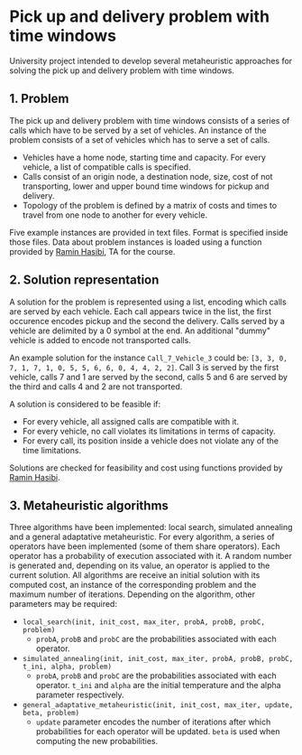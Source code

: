 # Pick up and delivery problem with time windows
University project intended to develop several metaheuristic approaches for solving the pick up and delivery problem with time windows.

## 1. Problem
The pick up and delivery problem with time windows consists of a series of calls which have to be served by a set of vehicles.
An instance of the problem consists of a set of vehicles which has to serve a set of calls.
* Vehicles have a home node, starting time and capacity. For every vehicle, a list of compatible calls is specified.
* Calls consist of an origin node, a destination node, size, cost of not transporting, lower and upper bound time windows for pickup and delivery.
* Topology of the problem is defined by a matrix of costs and times to travel from one node to another for every vehicle.

Five example instances are provided in text files. Format is specified inside those files.
Data about problem instances is loaded using a function provided by [Ramin Hasibi](https://github.com/RaminHasibi/pdp_utils), TA for the course.

## 2. Solution representation
A solution for the problem is represented using a list, encoding which calls are served by each vehicle. Each call appears twice in the list, the
first occurence encodes pickup and the second the delivery. Calls served by a vehicle are delimited by a 0 symbol at the end. An additional "dummy"
vehicle is added to encode not transported calls.

An example solution for the instance `Call_7_Vehicle_3` could be: `[3, 3, 0, 7, 1, 7, 1, 0, 5, 5, 6, 6, 0, 4, 4, 2, 2]`.
Call 3 is served by the first vehicle, calls 7 and 1 are served by the second, calls 5 and 6 are served by the third and calls 4 and 2 are not transported.

A solution is considered to be feasible if:
* For every vehicle, all assigned calls are compatible with it.
* For every vehicle, no call violates its limitations in terms of capacity.
* For every call, its position inside a vehicle does not violate any of the time limitations.

Solutions are checked for feasibility and cost using functions provided by [Ramin Hasibi](https://github.com/RaminHasibi/pdp_utils).

## 3. Metaheuristic algorithms
Three algorithms have been implemented: local search, simulated annealing and a general adaptative metaheuristic. For every algorithm, a series of operators have been implemented (some of them share operators). Each operator has a probability of execution associated with it. A random number is generated and, depending on its value, an operator is applied to the current solution. All algorithms are receive an initial solution with its computed cost, an instance of the corresponding problem and the maximum number of iterations. Depending on the algorithm, other parameters may be required:
* `local_search(init, init_cost, max_iter, probA, probB, probC, problem)`
  * `probA`, `probB` and `probC` are the probabilities associated with each operator.
* `simulated_annealing(init, init_cost, max_iter, probA, probB, probC, t_ini, alpha, problem)`
  * `probA`, `probB` and `probC` are the probabilities associated with each operator. `t_ini` and `alpha` are the initial temperature and the alpha parameter respectively.
* `general_adaptative_metaheuristic(init, init_cost, max_iter, update, beta, problem)`
  * `update` parameter encodes the number of iterations after which probabilities for each operator will be updated. `beta` is used when computing the new probabilities.
